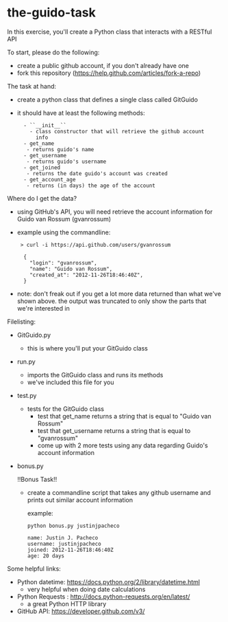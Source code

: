 the-guido-task
==============
In this exercise, you'll create a Python class that interacts with a  RESTful API

To start,  please do the following:

 - create a public github account, if you don't already have one
 - fork this repository (https://help.github.com/articles/fork-a-repo)

The task at hand:
 - create a python class that defines a single class called GitGuido
 - it should have at least the following methods:

         - ``__init__``
           - class constructor that will retrieve the github account
             info
         - get_name
          - returns guido's name
         - get_username
          - returns guido's username
         - get_joined
          - returns the date guido's account was created
         - get_account_age
          - returns (in days) the age of the account

Where do I get the data?
 - using GitHub's API, you will need retrieve the account information for Guido van Rossum (gvanrossum)

  - example using the commandline:

         > curl -i https://api.github.com/users/gvanrossum

          {
            "login": "gvanrossum",
            "name": "Guido van Rossum",
            "created_at": "2012-11-26T18:46:40Z",
          }

 - note: don't freak out if you get a lot more data returned than what we've shown above. the output was truncated to only show the parts that we're interested in

Filelisting:
   - GitGuido.py
     - this is where you'll put your GitGuido class
      
   - run.py
     - imports the GitGuido class and runs its methods
     - we've included this file for you

   - test.py
     - tests for the GitGuido class
       - test that get_name returns a string that is equal to "Guido van Rossum"
       - test that get_username returns a string that is equal to "gvanrossum"
       - come up with 2 more tests using any data regarding Guido's account
         information

   - bonus.py

     !!Bonus Task!!

       - create a commandline script that takes any github username and
         prints out similar account information

         example:

             python bonus.py justinjpacheco

             name: Justin J. Pacheco
             username: justinjpacheco
             joined: 2012-11-26T18:46:40Z
             age: 20 days

Some helpful links:
 - Python datetime: https://docs.python.org/2/library/datetime.html
   - very helpful when doing date calculations
 - Python Requests : http://docs.python-requests.org/en/latest/
   - a great Python HTTP library
 - GitHub API: https://developer.github.com/v3/
